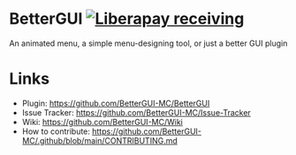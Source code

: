 # BetterGUI [![Liberapay receiving](https://img.shields.io/liberapay/receives/BetterGUI-MC?logo=liberapay)](https://liberapay.com/BetterGUI-MC/)
An animated menu, a simple menu-designing tool, or just a better GUI plugin

# Links
* Plugin: https://github.com/BetterGUI-MC/BetterGUI
* Issue Tracker: https://github.com/BetterGUI-MC/Issue-Tracker
* Wiki: https://github.com/BetterGUI-MC/Wiki
* How to contribute: https://github.com/BetterGUI-MC/.github/blob/main/CONTRIBUTING.md

